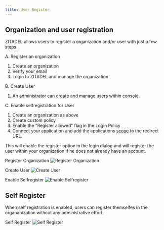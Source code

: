 ```yaml
---
title: User Register
---
```


## Organization and user registration

ZITADEL allows users to register a organization and/or user with just a few steps.

A. Register an organization

 1. Create an organization
 2. Verify your email
 3. Login to ZITADEL and manage the organization

B. Create User
 1. An administrator can create and manage users within console.

C. Enable selfregistration for User

 1. Create an organization as above
 2. Create custom policy
 3. Enable the "Register allowed" flag in the Login Policy
 4. Connect your application and add the applications [scope](https://docs.zitadel.ch/architecture/#Custom_Scopes) to the redirect URL.

This will enable the register option in the login dialog and will register the user within your organization if he does not already have an account.

Register Organization
![Register Organization](/img/register.gif)


Create User
![Create User](/img/create-user.gif)


Enable Selfregister
![Enable Selfregister](/img/enable-selfregister.gif)



##  Self Register

When self registration is enabled, users can register themselfes in the organanization without any administrative effort.


Self Register
![Self Register](/img/self-register.gif)

